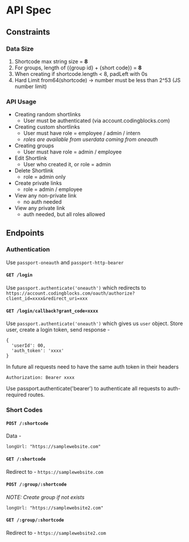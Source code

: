 # API Spec 

## Constraints

### Data Size

1. Shortcode max string size = **8**
2. For groups, length of ({group id} + {short code}) = **8**
3. When creating if shortcode.length < 8, padLeft with 0s
4. Hard Limit from64(shortcode) -> number must be less than 2^53 (JS number limit)

### API Usage

- Creating random shortlinks
  - User must be authenticated (via account.codingblocks.com)
- Creating custom shortlinks
  - User must have role = employee / admin / intern 
  - _roles are available from userdata coming from oneauth_
- Creating groups
  - User must have role = admin / employee
- Edit Shortlink
  - User who created it, or role = admin
- Delete Shortlink
  - role = admin only
- Create private links
  - role = admin / employee
- View any non-private link
  - no auth needed
- View any private link
  - auth needed, but all roles allowed



## Endpoints 

### Authentication 
 Use `passport-oneauth` and `passport-http-bearer` 
 
#### `GET /login`
Use `passport.authenticate('oneauth')` which redirects to 
`https://account.codingblocks.com/oauth/authorize?client_id=xxxx&redirect_uri=xxx` 

#### `GET /login/callback?grant_code=xxxx` 
Use `passport.authenticate('oneauth')` which gives us `user` object. 
Store user, create a login token, send response - 

```
{
  'userId': 00,
  'auth_token': 'xxxx'
}
```

In future all requests need to have the same auth token in their headers

```
Authorization: Bearer xxxx
```

Use passport.authenticate('bearer') to authenticate all requests to auth-required routes.


### Short Codes

#### `POST /:shortcode` 

Data - 
```
longUrl: "https://samplewebsite.com"
```

#### `GET /:shortcode`

Redirect to - `https://samplewebsite.com` 

#### `POST /:group/:shortcode`

_NOTE: Create group if not exists_

```
longUrl: "https://samplewebsite2.com"
```

#### `GET /:group/:shortcode`

Redirect to - `https://samplewebsite2.com` 


